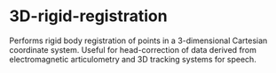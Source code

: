 # 3D-rigid-registration
Performs rigid body registration of points in a 3-dimensional Cartesian coordinate system. Useful for head-correction of data derived from electromagnetic articulometry and 3D tracking systems for speech.
